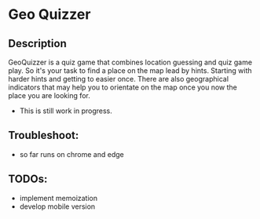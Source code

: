 # Geo Quizzer

## Description
GeoQuizzer is a quiz game that combines location guessing and quiz game play. So it's your task to find a place on the map lead by hints. Starting with harder hints and getting to easier once. There are also geographical indicators that may help you to orientate on the map once you now the place you are looking for.

- This is still work in progress.

## Troubleshoot:
- so far runs on chrome and edge

## TODOs:
- implement memoization 
- develop mobile version 